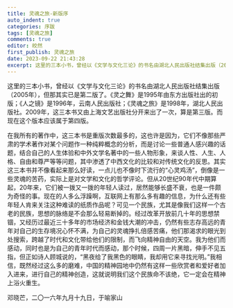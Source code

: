 ```yaml
---
title: 灵魂之旅-新版序
auto_indent: true
categories: 序跋
tags: [灵魂之旅]
comments: true
editor: 皎然
first_publish: 灵魂之旅
date: 2023-09-22 21:43:28
excerpt: 这里的三本小书，曾经以《文学与文化三论》的书名由湖北人民出版社结集出版（2005年），但那其实已是第二版了。《灵之舞》是1995年由东方出版社出的初版；《人之镜》是1996年，云南人民出版社；《灵魂之旅》是1998年，湖北人民出版社。2009年，这三本书又由上海文艺出版社分开来出了一次，算是第三版。而现在这个版本应该属于第四版。
---
```

这里的三本小书，曾经以《文学与文化三论》的书名由湖北人民出版社结集出版（2005年），但那其实已是第二版了。《灵之舞》是1995年由东方出版社出的初版；《人之镜》是1996年，云南人民出版社；《灵魂之旅》是1998年，湖北人民出版社。2009年，这三本书又由上海文艺出版社分开来出了一次，算是第三版。而现在这个版本应该属于第四版。

在我所有的著作中，这三本书是重版次数最多的，这也许是因为，它们不像那些严肃的学术著作对某个问题作一种纯粹概念的分析，而是讨论一些普通人感兴趣的话题，结合自己的人生体验和中外文学名著中的一些人物形象，来谈人性、人生、人格、自由和尊严等等问题，其中渗透了中西文化的比较和对传统文化的反思。其实这三本书并不像看起来那么好读，一点儿也不像时下流行的“心灵鸡汤”，倒像是一些灵魂的苦药，实际上是对文学和文化的哲学评论。但从20世纪90年代中期算起，20年来，它们被一拨又一拨的年轻人读过，居然能够长盛不衰，也是一件颇为奇怪的事。现在的人多么浮躁啊，互联网上有那么多有趣的信息，为什么还有些年轻人肯来关注这种难读的纸质作品呢？可见一个民族，尤其是像我们这样一个古老的民族，思想的脉络是不会那么轻易断掉的。经过改革开放前几十年的思想禁锢，又经历过最近三十多年的市场经济和金钱大潮的冲击，仍然有些志存高远的青年对自己的生存境况心怀不满，为自己的灵魂挣扎倍感苦痛，他们那渴求的眼光到处搜索，跨越了时代和文化带给他们的限制，而飞向精神自由的天空。我为他们而感动，同时也是为自己的青年时代而感动，那个时候，四周一片黑暗，伸手不见五指，但正如诗人顾城说的，“黑夜给了我黑色的眼睛，我却用它来寻找光明。”我相信，既然经过这么多的磨难，中国的精神园地中仍然有这样一些欣赏者和爱好者加入进来，进行自己的精神创造，这就说明我们这个民族命不该绝，它一定会在精神上浴火重生。

邓晓芒，二〇一六年九月十九日，于喻家山
